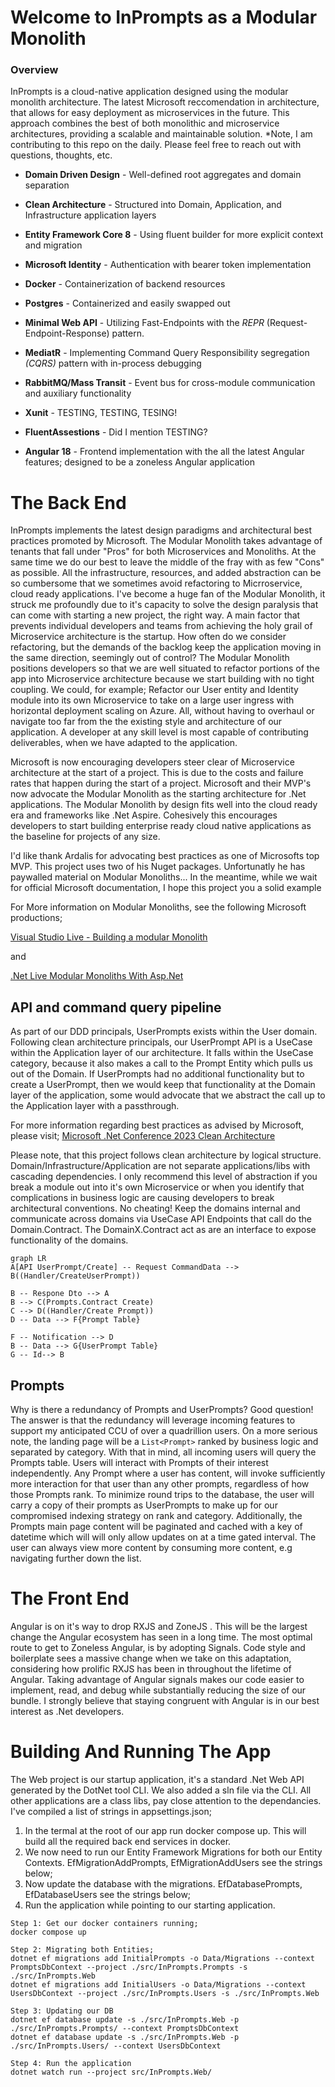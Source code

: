 
# Welcome to InPrompts as a Modular Monolith

### Overview

InPrompts is a cloud-native application designed using the modular monolith architecture. The latest Microsoft  reccomendation in architecture,  that allows for easy deployment as microservices in the future. This approach combines the best of both monolithic and microservice architectures, providing a scalable and maintainable solution. *Note, I am contributing to this repo on the daily. Please feel free to reach out with questions, thoughts, etc.

* **Domain Driven Design** - Well-defined root aggregates and domain separation

* **Clean Architecture** - Structured into Domain, Application, and Infrastructure application layers

* **Entity Framework Core 8** - Using fluent builder for more explicit context and migration

* **Microsoft Identity** - Authentication with bearer token implementation

* **Docker** - Containerization of backend resources

* **Postgres** - Containerized and easily swapped out

* **Minimal Web API** - Utilizing Fast-Endpoints with the _REPR_ (Request-Endpoint-Response) pattern.

* **MediatR** - Implementing Command Query Responsibility segregation _(CQRS)_ pattern with in-process debugging

* **RabbitMQ/Mass Transit** - Event bus for cross-module communication and auxiliary functionality

* **Xunit** - TESTING, TESTING, TESING!

* **FluentAssestions** - Did I mention TESTING?

* **Angular 18** - Frontend implementation with the all the latest Angular features; designed to be a zoneless Angular application

# The Back End

InPrompts implements the latest design paradigms and architectural best practices promoted by Microsoft. The Modular Monolith takes advantage of tenants that fall under "Pros" for both Microservices and Monoliths. At the same time we do our best to leave the middle of the fray with as few "Cons" as possible. All the infrastructure, resources, and added abstraction can be so cumbersome that we sometimes avoid refactoring to Micrroservice, cloud ready applications.
I've become a huge fan of the Modular Monolith, it struck me profoundly due to it's capacity to solve the design paralysis that can come with starting a new project, the right way. A main factor that prevents individual developers and teams from achieving the holy grail of Microservice architecture is the startup. How often do we consider refactoring, but the demands of the backlog keep the application moving in the same direction, seemingly out of control?
The Modular Monolith positions developers so that we are well situated to refactor portions of the app into Microservice architecture because we start building with no tight coupling. We could, for example; Refactor our User entity and Identity module into its own Microservice to take on a large user ingress with horizontal deployment scaling on Azure. All, without having to overhaul or navigate too far from the the existing style and architecture of our application. A developer at any skill level is most capable of contributing deliverables, when we have adapted to the application.

Microsoft is now encouraging developers steer clear of Microservice architecture at the start of a project. This is due to the costs and failure rates that happen during the start of a project. Microsoft and their MVP's now advocate the Modular Monolith as the starting architecture for .Net applications. The Modular Monolith by design fits well into the cloud ready era and frameworks like .Net Aspire. Cohesively this encourages developers to start building enterprise ready cloud native applications as the baseline for projects of any size.

I'd like thank Ardalis for advocating best practices as one of Microsofts top MVP. This project uses two of his Nuget packages. Unfortunatly he has paywalled material on Modular Monoliths... In the meantime, while we wait for official Microsoft documentation, I hope this project you a solid example

For More information on Modular Monoliths, see the following Microsoft productions;

[Visual Studio Live - Building a modular Monolith](https://www.youtube.com/watch?v=wkAc6K09pKQ&ab_channel=MicrosoftVisualStudio)

and

[.Net Live Modular Monoliths With Asp.Net](https://learn.microsoft.com/en-us/shows/on-net/on-dotnet-live-modular-monoliths-with-aspnet-core)

## API and command query pipeline

As part of our DDD principals, UserPrompts exists within the User domain. Following clean architecture principals, our UserPrompt API is a UseCase within the Application layer of our architecture. It falls within the UseCase category, because it also makes a call to the Prompt Entity which pulls us out of the Domain. If UserPrompts had no additional functionality but to create a UserPrompt, then we would keep that functionality at the Domain layer of the application, some would advocate that we abstract the call up to the Application layer with a passthrough.

For more information regarding best practices as advised by Microsoft, please visit;
[Microsoft .Net Conference 2023 Clean Architecture](https://www.youtube.com/watch?v=yF9SwL0p0Y0&t=1060s&ab_channel=dotnet) 

Please note, that this project follows clean architecture by logical structure. Domain/Infrastructure/Application are not separate applications/libs with cascading dependencies. I only recommend this level of abstraction if you break a module out into it's own Microservice or when you identify that complications in business logic are causing developers to break architectural conventions. No cheating! Keep the domains internal and communicate across domains via UseCase API Endpoints that call do the Domain.Contract. The DomainX.Contract act as are an interface to expose functionality of the domains.

```mermaid
graph LR
A[API UserPrompt/Create] -- Request CommandData --> B((Handler/CreateUserPrompt))

B -- Respone Dto --> A
B --> C(Prompts.Contract Create)
C --> D((Handler/Create Prompt))
D -- Data --> F{Prompt Table}

F -- Notification --> D
B -- Data --> G{UserPrompt Table}
G -- Id--> B
```

## Prompts
Why is there a redundancy of Prompts and UserPrompts? Good question! The answer is that the redundancy will leverage incoming features to support my anticipated CCU of over a quadrillion users. On a more serious note, the landing page will be a `List<Prompt>` ranked by business logic and separated by category. With that in mind,  all incoming users will query the Prompts table. Users will interact with Prompts of their interest independently. Any Prompt where a user has content, will invoke sufficiently more interaction for that user than any other prompts, regardless of how those Prompts rank. To minimize round trips to the database, the user will carry a copy of their prompts as UserPrompts to make up for our compromised indexing strategy on rank and category. Additionally, the Prompts main page content will be paginated and cached with a key of datetime which will will only allow updates on at a time gated interval. The user can always view more content by consuming more content, e.g navigating further down the list.

# The Front End
Angular is on it's way to drop RXJS and ZoneJS . This will be the largest change the Angular ecosystem has seen in a long time. The most optimal route to get to Zoneless Angular, is by adopting Signals. Code style and boilerplate sees a massive change when we take on this adaptation, considering how prolific RXJS has been in throughout the lifetime of Angular. Taking advantage of Angular signals makes our code easier to implement, read, and debug while substantially reducing the size of our bundle. I strongly believe that staying congruent with Angular is in our best interest as .Net developers.

# Building And Running The App
The Web project is our startup application, it's a standard .Net Web API generated by the DotNet tool CLI. We also added a sln file via the CLI. All other applications are a class libs, pay close attention to the dependancies. I've compiled a list of strings in appsettings.json;

1. In the termal at the root of our app run docker compose up. This will build all the required back end services in docker.
2. We now need to run our Entity Framework Migrations for both our Entity Contexts. EfMigrationAddPrompts, EfMigrationAddUsers see the strings below;
3. Now update the database with the migrations. EfDatabasePrompts, EfDatabaseUsers see the strings below;
4. Run the application while pointing to our starting application. 

```
Step 1: Get our docker containers running;
docker compose up

Step 2: Migrating both Entities;
dotnet ef migrations add InitialPrompts -o Data/Migrations --context PromptsDbContext --project ./src/InPrompts.Prompts -s ./src/InPrompts.Web
dotnet ef migrations add InitialUsers -o Data/Migrations --context UsersDbContext --project ./src/InPrompts.Users -s ./src/InPrompts.Web

Step 3: Updating our DB
dotnet ef database update -s ./src/InPrompts.Web -p ./src/InPrompts.Prompts/ --context PromptsDbContext
dotnet ef database update -s ./src/InPrompts.Web -p ./src/InPrompts.Users/ --context UsersDbContext

Step 4: Run the application
dotnet watch run --project src/InPrompts.Web/